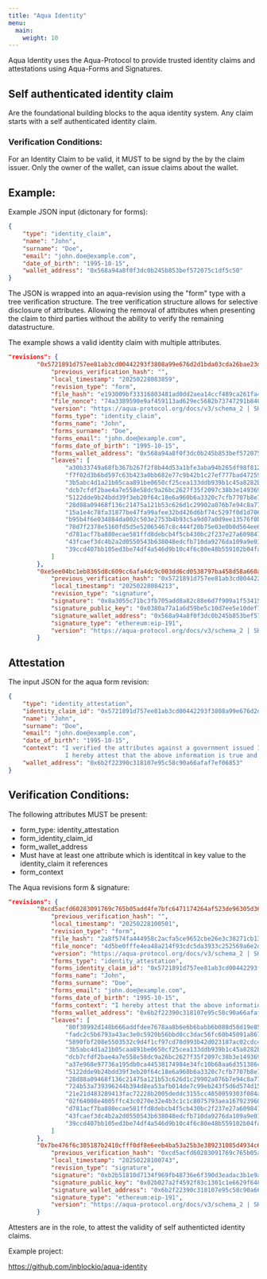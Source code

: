 ```yaml
---
title: "Aqua Identity"
menu:
  main:
    weight: 10
---
```


Aqua Identity uses the Aqua-Protocol to provide trusted identity claims and attestations using Aqua-Forms and Signatures.

## Self authenticated identity claim
Are the foundational building blocks to the aqua identity system. Any claim starts with a self authenticated identity claim.

### Verification Conditions:
For an Identity Claim to be valid, it MUST to be signd by the by the claim issuer.
Only the owner of the wallet, can issue claims about the wallet.


## Example:
Example JSON input (dictonary for forms):


```json
{
    "type": "identity_claim",
    "name": "John",
    "surname": "Doe",
    "email": "john.doe@example.com",
    "date_of_birth": "1995-10-15",
    "wallet_address": "0x568a94a8f0f3dc0b245b853bef572075c1df5c50"
}
```

The JSON is wrapped into an aqua-revision using the "form" type with a tree verification structure.
The tree verification structure allows for selective disclosure of attributes.
Allowing the removal of attributes when presenting the claim to third parties without the ability to verify the remaining datastructure.


The example shows a valid identity claim with multiple attributes.

```json
"revisions": {
        "0x5721891d757ee81ab3cd00442293f3808a99e676d2d1bda03cda26bae23daed1": {
            "previous_verification_hash": "",
            "local_timestamp": "20250228083859",
            "revision_type": "form",
            "file_hash": "e193009bf33316803481ad0dd2aea14ccf489ca261fa403c96f8e054d5ea4659",
            "file_nonce": "74a3389590e9af459113ad629ec5682b73747291b840e39226b58054a475d3ef",
            "version": "https://aqua-protocol.org/docs/v3/schema_2 | SHA256 | Method: tree",
            "forms_type": "identity_claim",
            "forms_name": "John",
            "forms_surname": "Doe",
            "forms_email": "john.doe@example.com",
            "forms_date_of_birth": "1995-10-15",
            "forms_wallet_address": "0x568a94a8f0f3dc0b245b853bef572075c1df5c50",
            "leaves": [
                "a30b33749a68fb367b267f2f8b44d53a1bfe3aba94b265df98f812a2db1ac60d",
                "f7f02d3b6bd597c63b423a0bb682e77c9b42b1c27ef777bad47259eaa6d5a45f",
                "3b5abc4d1a21b05caa891be0650cf25cea133ddb939b1c45a8282bcab686545a",
                "dcb7cfdf2bae4a7e558e58dc9a26bc2627f35f2097c38b3e1493693ed3495239",
                "5122dde9b24bdd39f3eb20f64c18e6a960b6a3320c7cfb7707b8e7de581cc7f2",
                "28d88a09468f136c21475a121b53c626d1c29902a076b7e94c8a77aaa2a45b37",
                "15a1e4c78fa31877be47fa99afee32bd426d6bf74c5297f0d1d706b987c528bd",
                "b95b4f6e034884da002c503e2753b4b93c5a9d07a0d9ee13576f0bace9c4649b",
                "78d7f2378e5160fd5d5e52065467c8c444f20b75e03e0b0d564ee6dc9b7fa7dd",
                "d781acf7ba880ecae581ffd8debcb4f5cb430bc2f237e27a6098471a9f7ffa60",
                "43fcaef3dc4b2a2d0550543b638048edcfb710da9276da109a9e011ed1a53ed1",
                "39ccd407bb105ed3be74df4a546d9b10c4f6c80e48b559102b04fa2b29aa83b4"
            ]
        },
        "0xe5ee04bc1eb8365d8c609cc6afa4dc9c003dd6cd0538797ba458d58a660aedf8": {
            "previous_verification_hash": "0x5721891d757ee81ab3cd00442293f3808a99e676d2d1bda03cda26bae23daed1",
            "local_timestamp": "20250228084213",
            "revision_type": "signature",
            "signature": "0x8a3055c71bc3fb705add8a82c88e6d7f909a1f53415e1172da66a7d807c517004b84b6df8f8e86d764bb49629ec9d5a34075a959799f9153fb1af0f246d4c2fe1b",
            "signature_public_key": "0x0380a77a1a6d59be5c10d7ee5e10def79283938bb8a60025d0fe5404e650e8ccc1",
            "signature_wallet_address": "0x568a94a8f0f3dc0b245b853bef572075c1df5c50",
            "signature_type": "ethereum:eip-191",
            "version": "https://aqua-protocol.org/docs/v3/schema_2 | SHA256 | Method: scalar"
        }
```

## Attestation

The input JSON for the aqua form revision:

``` json
{
    "type": "identity_attestation",
    "identity_claim_id": "0x5721891d757ee81ab3cd00442293f3808a99e676d2d1bda03cda26bae23daed1",
    "name": "John",
    "surname": "Doe",
    "email": "john.doe@example.com",
    "date_of_birth": "1995-10-15",
    "context": "I verified the attributes against a government issued ID.
                I hereby attest that the above information is true and correct to the best of my knowledge.",
    "wallet_address": "0x6b2f22390c318107e95c58c90a66afaf7ef06853"
}
```

## Verification Conditions:

The following attributes MUST be present:
- form_type: identity_attestation
- form_identity_claim_id <revision hash of referenced identity claim>
- form_wallet_address <must be wallet address of the attester>
- Must have at least one attribute which is identitcal in key value to the identity_claim it references
- form_context <optional to provide context of the attestation>

The Aqua revisions form & signature:

``` json
"revisions": {
        "0xcd5acfd60283091769c765b05add4fe7bfc6471174264af523de96305d367e46": {
            "previous_verification_hash": "",
            "local_timestamp": "20250228100501",
            "revision_type": "form",
            "file_hash": "2a8f574fa444958c2acfa5ce9652cbe26e3c38271cb130280682a119050565cc",
            "file_nonce": "4d5be0fffe4ea48a214f93cdc5da3933c252569a6e2d5e557346015219ab4921",
            "version": "https://aqua-protocol.org/docs/v3/schema_2 | SHA256 | Method: tree",
            "forms_type": "identity_attestation",
            "forms_identity_claim_id": "0x5721891d757ee81ab3cd00442293f3808a99e676d2d1bda03cda26bae23daed1",
            "forms_name": "John",
            "forms_surname": "Doe",
            "forms_email": "john.doe@example.com",
            "forms_date_of_birth": "1995-10-15",
            "forms_context": "I hereby attest that the above information is true and correct to the best of my knowledge.",
            "forms_wallet_address": "0x6b2f22390c318107e95c58c90a66afaf7ef06853",
            "leaves": [
                "80f38992d148b666addfdee7678aa8b6e6b6babb6b088d58d19e85135c5cd92f",
                "fadc2c5b6793a43ac3e0c5920b56bbd0cc3dac56fc60b45091a8671e884cbec9",
                "5890fbf208e5503532c9d4f1cf97cd78d993b42d023187ac02cdc4298a01a197",
                "3b5abc4d1a21b05caa891be0650cf25cea133ddb939b1c45a8282bcab686545a",
                "dcb7cfdf2bae4a7e558e58dc9a26bc2627f35f2097c38b3e1493693ed3495239",
                "a37e968e97736a195db0ca44538174984e34fc10b68aa6d351386ccf8b87470f",
                "5122dde9b24bdd39f3eb20f64c18e6a960b6a3320c7cfb7707b8e7de581cc7f2",
                "28d88a09468f136c21475a121b53c626d1c29902a076b7e94c8a77aaa2a45b37",
                "724b53a739396244b394d8ea53afb014de7c99eb243f5d6d574d154a02c9ba5f",
                "21e21d483289413fac72228b2005deddc3155cc4850059303f084a05368c4e57",
                "02f64008e4005ffc43c0270e32e4b3c1c1c8075793aea167923960c59a4300c2",
                "d781acf7ba880ecae581ffd8debcb4f5cb430bc2f237e27a6098471a9f7ffa60",
                "43fcaef3dc4b2a2d0550543b638048edcfb710da9276da109a9e011ed1a53ed1",
                "39ccd407bb105ed3be74df4a546d9b10c4f6c80e48b559102b04fa2b29aa83b4"
            ]
        },
        "0x7be476f6c305187b2410cfff0df8e6eeb4ba53a25b3e389231085d4934c68aec": {
            "previous_verification_hash": "0xcd5acfd60283091769c765b05add4fe7bfc6471174264af523de96305d367e46",
            "local_timestamp": "20250228100743",
            "revision_type": "signature",
            "signature": "0xb2b51810d7134f969fb48736e6f390d3eadac3b1e9adb5b8ef54c600ae77826971d64a74e01dd0bc1e2a18911ea1e8350733b3f7676866653ae8f0e7645fb7a51b",
            "signature_public_key": "0x02b027a2f4592f83c1301c1e6629f648a953d791d7c7059b1c46a6a24d9101f4c9",
            "signature_wallet_address": "0x6b2f22390c318107e95c58c90a66afaf7ef06853",
            "signature_type": "ethereum:eip-191",
            "version": "https://aqua-protocol.org/docs/v3/schema_2 | SHA256 | Method: scalar"
        }
```
Attesters are in the role, to attest the validity of self authenticted identity claims.


Example project:

https://github.com/inblockio/aqua-identity
